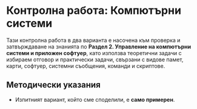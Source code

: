 # Контролна работа: Компютърни системи

Тази контролна работа в два варианта е насочена към проверка и затвърждаване на знанията по **Раздел 2. Управление на компютърни системи и приложен софтуер**, като използва теоретични задачи с избираем отговор и практически задачи, свързани с видове памет, карти, софтуер, системни съобщения, команди и скриптове.

## Методически указания
 - Изпитният вариант, който сме споделили, е **само примерен**.
